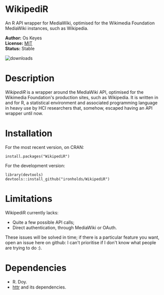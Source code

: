 WikipediR
=========

An R API wrapper for MediaWiki, optimised for the Wikimedia Foundation MediaWiki instances, such as Wikipedia.

__Author:__ Os Keyes<br/>
__License:__ [MIT](https://opensource.org/licenses/MIT)<br/>
__Status:__ Stable

![downloads](https://cranlogs.r-pkg.org/badges/grand-total/WikipediR)

Description
======
_WikipediR_ is a wrapper around the MediaWiki API, optimised for the Wikimedia Foundation's production sites, such as Wikipedia. It is written in and for R, a statistical environment and associated programming language in heavy use by HCI researchers that, somehow, escaped having an API wrapper until now.

Installation
======

For the most recent version, on CRAN:

    install.packages("WikipediR")
    
For the development version:

    library(devtools)
    devtools::install_github("ironholds/WikipediR")
    
Limitations
======
WikipediR currently lacks:
* Quite a few possible API calls;
* Direct authentication, through MediaWiki or OAuth.

These issues will be solved in time; if there is a particular feature you want, open an issue here on github: I can't prioritise if I don't know what people are trying to do :).

Dependencies
======
* R. Doy.
* [httr](https://cran.r-project.org/package=httr) and its dependencies.
